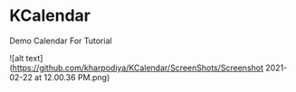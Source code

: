 # KCalendar

Demo Calendar For Tutorial

![alt text](https://github.com/kharpodiya/KCalendar/ScreenShots/Screenshot 2021-02-22 at 12.00.36 PM.png)
